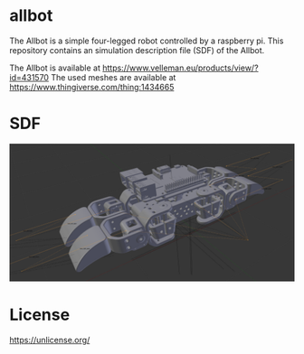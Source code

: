# allbot
The Allbot is a simple four-legged robot controlled by a raspberry pi.
This repository contains an simulation description file (SDF) of the Allbot.

The Allbot is available at https://www.velleman.eu/products/view/?id=431570
The used meshes are available at https://www.thingiverse.com/thing:1434665

# SDF
<img src="https://github.com/janek-gross/allbot/blob/master/visual.png" width="800" />

# License
https://unlicense.org/
